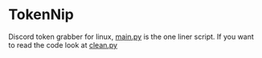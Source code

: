 # TokenNip
Discord token grabber for linux, [main.py](https://github.com/ZackeryRSmith/TokenNip/blob/main/main.py) is the one liner script. If you want to read the code look at [clean.py](https://github.com/ZackeryRSmith/TokenNip/blob/main/clean.py)
